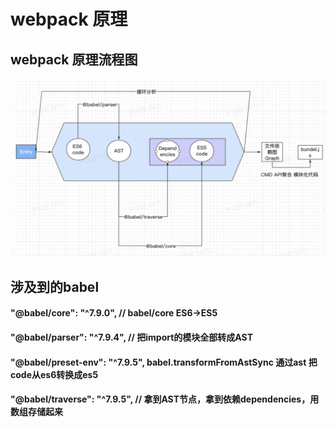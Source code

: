 # webpack 原理
## webpack 原理流程图
![流程图](https://github.com/tomyfrieng/mini-webpack/blob/master/src/images/lctu.png)

## 涉及到的babel

#### "@babel/core": "^7.9.0",   // babel/core  ES6->ES5
#### "@babel/parser": "^7.9.4", //  把import的模块全部转成AST
#### "@babel/preset-env": "^7.9.5",   babel.transformFromAstSync 通过ast 把code从es6转换成es5
#### "@babel/traverse": "^7.9.5", // 拿到AST节点，拿到依赖dependencies，用数组存储起来
